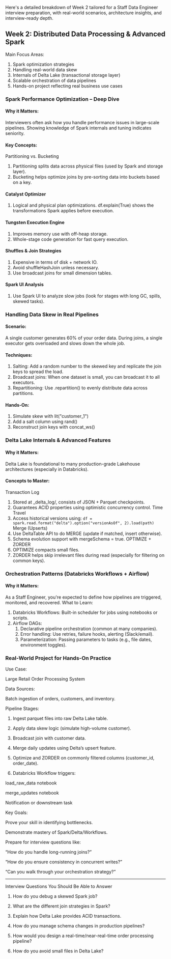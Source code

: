 Here's a detailed breakdown of Week 2 tailored for a Staff Data Engineer interview preparation, with real-world scenarios, architecture insights, and interview-ready depth.

## Week 2: Distributed Data Processing & Advanced Spark

Main Focus Areas:

1. Spark optimization strategies
2. Handling real-world data skew
3. Internals of Delta Lake (transactional storage layer)
4. Scalable orchestration of data pipelines
5. Hands-on project reflecting real business use cases

### Spark Performance Optimization – Deep Dive

#### Why it Matters:
Interviewers often ask how you handle performance issues in large-scale pipelines. Showing knowledge of Spark internals and tuning indicates seniority.
#### Key Concepts:
Partitioning vs. Bucketing
1. Partitioning splits data across physical files (used by Spark and storage layer).
2. Bucketing helps optimize joins by pre-sorting data into buckets based on a key.

#### Catalyst Optimizer
1. Logical and physical plan optimizations.
df.explain(True) shows the transformations Spark applies before execution.

#### Tungsten Execution Engine
1. Improves memory use with off-heap storage.
2. Whole-stage code generation for fast query execution.

#### Shuffles & Join Strategies
1. Expensive in terms of disk + network IO.
2. Avoid shuffleHashJoin unless necessary.
3. Use broadcast joins for small dimension tables.
   
#### Spark UI Analysis

1. Use Spark UI to analyze slow jobs (look for stages with long GC, spills, skewed tasks).

### Handling Data Skew in Real Pipelines

#### Scenario:
A single customer generates 60% of your order data. During joins, a single executor gets overloaded and slows down the whole job.
#### Techniques:
1. Salting: Add a random number to the skewed key and replicate the join keys to spread the load.
2. Broadcast joins: When one dataset is small, you can broadcast it to all executors.
3. Repartitioning: Use .repartition() to evenly distribute data across partitions.

#### Hands-On:

1. Simulate skew with lit("customer_1")
2. Add a salt column using rand()
3. Reconstruct join keys with concat_ws()

### Delta Lake Internals & Advanced Features

#### Why it Matters:
Delta Lake is foundational to many production-grade Lakehouse architectures (especially in Databricks).
#### Concepts to Master:
Transaction Log
1. Stored at _delta_log/, consists of JSON + Parquet checkpoints.
2. Guarantees ACID properties using optimistic concurrency control.
Time Travel
1. Access historical versions using:
```df = spark.read.format("delta").option("versionAsOf", 2).load(path)```
Merge (Upserts)
1. Use DeltaTable API to do MERGE (update if matched, insert otherwise).
2. Schema evolution support with mergeSchema = true.
OPTIMIZE + ZORDER
1. OPTIMIZE compacts small files.
2. ZORDER helps skip irrelevant files during read (especially for filtering on common keys).

### Orchestration Patterns (Databricks Workflows + Airflow)

#### Why it Matters:
As a Staff Engineer, you're expected to define how pipelines are triggered, monitored, and recovered.
What to Learn:
1. Databricks Workflows: Built-in scheduler for jobs using notebooks or scripts.
2. Airflow DAGs:
   1. Declarative pipeline orchestration (common at many companies).
   2. Error handling: Use retries, failure hooks, alerting (Slack/email).
   3. Parameterization: Passing parameters to tasks (e.g., file dates, environment toggles).

### Real-World Project for Hands-On Practice

Use Case:

Large Retail Order Processing System

Data Sources:

Batch ingestion of orders, customers, and inventory.


Pipeline Stages:

1. Ingest parquet files into raw Delta Lake table.


2. Apply data skew logic (simulate high-volume customer).


3. Broadcast join with customer data.


4. Merge daily updates using Delta’s upsert feature.


5. Optimize and ZORDER on commonly filtered columns (customer_id, order_date).


6. Databricks Workflow triggers:

load_raw_data notebook

merge_updates notebook

Notification or downstream task




Key Goals:

Prove your skill in identifying bottlenecks.

Demonstrate mastery of Spark/Delta/Workflows.

Prepare for interview questions like:

“How do you handle long-running joins?”

“How do you ensure consistency in concurrent writes?”

“Can you walk through your orchestration strategy?”




---

Interview Questions You Should Be Able to Answer

1. How do you debug a skewed Spark job?


2. What are the different join strategies in Spark?


3. Explain how Delta Lake provides ACID transactions.


4. How do you manage schema changes in production pipelines?


5. How would you design a real-time/near-real-time order processing pipeline?


6. How do you avoid small files in Delta Lake?
